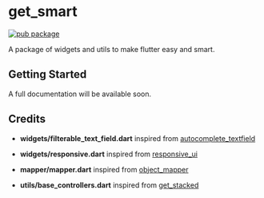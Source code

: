 # get_smart

[![pub package](https://img.shields.io/pub/v/get_smart.svg)](https://pub.dev/packages/get_smart)

A package of widgets and utils to make flutter easy and smart.

## Getting Started

A full documentation will be available soon.


## Credits

- **widgets/filterable_text_field.dart** inspired from [autocomplete_textfield](https://github.com/felixlucien/flutter-autocomplete-textfield)

- **widgets/responsive.dart** inspired from [responsive_ui](https://github.com/bharathraj-e/responsive_ui)

- **mapper/mapper.dart** inspired from [object_mapper](https://github.com/markgravity/object_mapper)

- **utils/base_controllers.dart** inspired from [get_stacked](https://github.com/Prn-Ice/get_stacked)